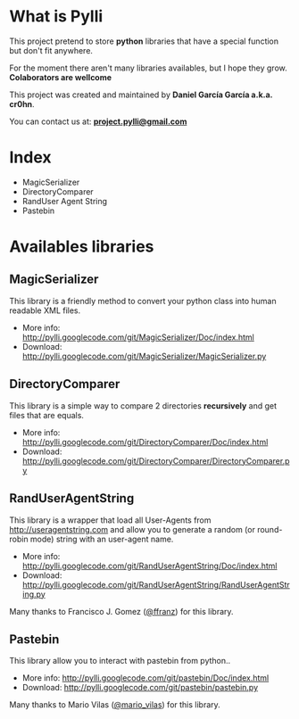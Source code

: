 # What is Pylli #

This project pretend to store **python** libraries that have a special function but don't fit anywhere.

For the moment there aren't many libraries availables, but I hope they grow. **Colaborators are wellcome**

This project was created and maintained by **Daniel García García a.k.a. cr0hn**.

You can contact us at: **project.pylli@gmail.com**

# Index #
  * MagicSerializer
  * DirectoryComparer
  * RandUser Agent String
  * Pastebin


# Availables libraries #

## MagicSerializer ##
This library is a friendly method to convert your python class into human readable XML files.

  * More info: http://pylli.googlecode.com/git/MagicSerializer/Doc/index.html
  * Download: http://pylli.googlecode.com/git/MagicSerializer/MagicSerializer.py


## DirectoryComparer ##
This library is a simple way to compare 2 directories **recursively** and get files that are equals.

  * More info: http://pylli.googlecode.com/git/DirectoryComparer/Doc/index.html
  * Download: http://pylli.googlecode.com/git/DirectoryComparer/DirectoryComparer.py


## RandUserAgentString ##
This library is a wrapper that load all User-Agents from http://useragentstring.com and allow you to generate a random (or round-robin mode) string with an user-agent name.

  * More info: http://pylli.googlecode.com/git/RandUserAgentString/Doc/index.html
  * Download: http://pylli.googlecode.com/git/RandUserAgentString/RandUserAgentString.py

Many thanks to Francisco J. Gomez ([@ffranz](http://twitter.com/ffranz)) for this library.


## Pastebin ##
This library allow you to interact with pastebin from python..

  * More info: http://pylli.googlecode.com/git/pastebin/Doc/index.html
  * Download: http://pylli.googlecode.com/git/pastebin/pastebin.py

Many thanks to Mario Vilas ([@mario\_vilas](https://twitter.com/#!/mario_vilas)) for this library.